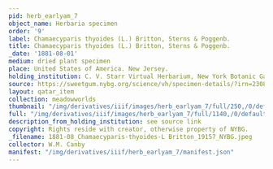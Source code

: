```yaml
---
pid: herb_earlyam_7
object_name: Herbaria specimen
order: '9'
label: Chamaecyparis thyoides (L.) Britton, Sterns & Poggenb.
title: Chamaecyparis thyoides (L.) Britton, Sterns & Poggenb.
_date: '1881-08-01'
medium: dried plant specimen
place: United States of America. New Jersey.
holding_institution: C. V. Starr Virtual Herbarium, New York Botanic Garden
source: https://sweetgum.nybg.org/science/vh/specimen-details/?irn=23080
layout: qatar_item
collection: meadowworlds
thumbnail: "/img/derivatives/iiif/images/herb_earlyam_7/full/250,/0/default.jpg"
full: "/img/derivatives/iiif/images/herb_earlyam_7/full/1140,/0/default.jpg"
description_from_holding_institution: see source link
copyright: Rights reside with creator, otherwise property of NYBG.
_filename: 1881-08_Chamaecyparis-thyoides-L Britton_19157_NYBG.jpeg
collector: W.M. Canby
manifest: "/img/derivatives/iiif/herb_earlyam_7/manifest.json"
---
```

